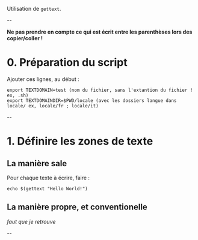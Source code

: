 Utilisation de `gettext`.

--

**Ne pas prendre en compte ce qui est écrit entre les parenthèses lors des copier/coller !**

# 0. Préparation du script

Ajouter ces lignes, au début :

```
export TEXTDOMAIN=test (nom du fichier, sans l'extantion du fichier ! ex, .sh)
export TEXTDOMAINDIR=$PWD/locale (avec les dossiers langue dans locale/ ex, locale/fr ; locale/it)
```

--

# 1. Définire les zones de texte

## La manière sale

Pour chaque texte à écrire, faire :

```
echo $(gettext "Hello World!")
```

## La manière propre, et conventionelle

*faut que je retrouve*

--
